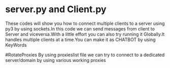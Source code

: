 # server.py and Client.py
These codes will show you how to connect multiple clients to a server using py3 by using sockets.In this code we can send messages from client to Server and viceversa.With a little effort you can also try running it Globally.It handles multiple clients at a time.You can make it as CHATBOT by using KeyWords 

#RotateProxies
By using proxieslist file we can try to connect to a dedicated server/domain by using various working proxies 
